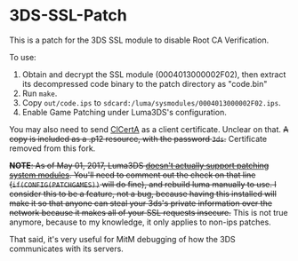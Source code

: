 # 3DS-SSL-Patch
This is a patch for the 3DS SSL module to disable Root CA Verification.

To use:

1. Obtain and decrypt the SSL module (0004013000002F02), then extract its decompressed code binary to the patch directory as "code.bin"
2. Run `make`.
3. Copy `out/code.ips` to `sdcard:/luma/sysmodules/0004013000002F02.ips`.
4. Enable Game Patching under Luma3DS's configuration.

You may also need to send [ClCertA](https://github.com/SciresM/3DS-SSL-Patch/blob/master/ClCertA.p12?raw=true) as a client certificate. Unclear on that. ~~A copy is included as a .p12 resource, with the password `3ds`.~~ Certificate removed from this fork.

~~**NOTE**: As of May 01, 2017, Luma3DS [doesn't actually support patching system modules](https://github.com/AuroraWright/Luma3DS/blob/master/injector/source/patcher.c#L853). You'll need to comment out the check on that line (`if(CONFIG(PATCHGAMES))` will do fine), and rebuild luma manually to use.
I consider this to be a feature, not a bug, because having this installed will make it so that anyone can steal your 3ds's private information over the network because it makes all of your SSL requests insecure.~~ This is not true anymore, because to my knowledge, it only applies to non-ips patches.

That said, it's very useful for MitM debugging of how the 3DS communicates with its servers.
